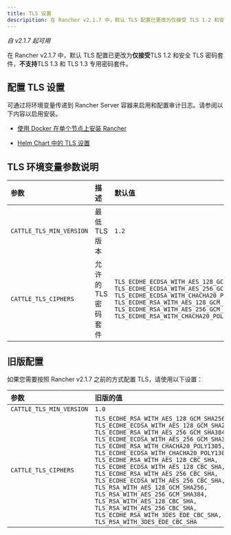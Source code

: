 ```yaml
---
title: TLS 设置
descripition: 在 Rancher v2.1.7 中，默认 TLS 配置已更改为仅接受 TLS 1.2 和安全 TLS 密码套件。不支持 TLS 1.3 和 TLS 1.3 专用密码套件。通过将环境变量传递到 Rancher Server 容器来启用和配置审计日志。请参阅以下内容以启用安装。
---
```


_自 v2.1.7 起可用_

在 Rancher v2.1.7 中，默认 TLS 配置已更改为**仅接受**TLS 1.2 和安全 TLS 密码套件，**不支持**TLS 1.3 和 TLS 1.3 专用密码套件。

## 配置 TLS 设置

可通过将环境变量传递到 Rancher Server 容器来启用和配置审计日志。请参阅以下内容以启用安装。

- [使用 Docker 在单个节点上安装 Rancher](/docs/rancher2.5/installation/other-installation-methods/single-node-docker/_index)

- [Helm Chart 中的 TLS 设置](/docs/rancher2.5/installation/install-rancher-on-k8s/chart-options/_index)

## TLS 环境变量参数说明

| 参数                     | 描述                | 默认值                                                                                                                                                                                                                                                                       | 可用选项                                                                   |
| :----------------------- | :------------------ | :--------------------------------------------------------------------------------------------------------------------------------------------------------------------------------------------------------------------------------------------------------------------------- | :------------------------------------------------------------------------- |
| `CATTLE_TLS_MIN_VERSION` | 最低 TLS 版本       | `1.2`                                                                                                                                                                                                                                                                        | `1.0`, `1.1`, `1.2`                                                        |
| `CATTLE_TLS_CIPHERS`     | 允许的 TLS 密码套件 | `TLS_ECDHE_ECDSA_WITH_AES_128_GCM_SHA256,`<br/>`TLS_ECDHE_ECDSA_WITH_AES_256_GCM_SHA384,`<br/>`TLS_ECDHE_ECDSA_WITH_CHACHA20_POLY1305,`<br/>`TLS_ECDHE_RSA_WITH_AES_128_GCM_SHA256,`<br/>`TLS_ECDHE_RSA_WITH_AES_256_GCM_SHA384,`<br/>`TLS_ECDHE_RSA_WITH_CHACHA20_POLY1305` | 请参阅 [Golang tls 常量](https://golang.org/pkg/crypto/tls/#pkg-constants) |

## 旧版配置

如果您需要按照 Rancher v2.1.7 之前的方式配置 TLS，请使用以下设置：

| 参数                     | 旧版的值                                                                                                                                                                                                                                                                                                                                                                                                                                                                                                                                                                                                                                                                                       |
| :----------------------- | :--------------------------------------------------------------------------------------------------------------------------------------------------------------------------------------------------------------------------------------------------------------------------------------------------------------------------------------------------------------------------------------------------------------------------------------------------------------------------------------------------------------------------------------------------------------------------------------------------------------------------------------------------------------------------------------------- |
| `CATTLE_TLS_MIN_VERSION` | `1.0`                                                                                                                                                                                                                                                                                                                                                                                                                                                                                                                                                                                                                                                                                          |
| `CATTLE_TLS_CIPHERS`     | `TLS_ECDHE_RSA_WITH_AES_128_GCM_SHA256,`<br/>`TLS_ECDHE_ECDSA_WITH_AES_128_GCM_SHA256,`<br/>`TLS_ECDHE_RSA_WITH_AES_256_GCM_SHA384,`<br/>`TLS_ECDHE_ECDSA_WITH_AES_256_GCM_SHA384,`<br/>`TLS_ECDHE_RSA_WITH_CHACHA20_POLY1305,`<br/>`TLS_ECDHE_ECDSA_WITH_CHACHA20_POLY1305,`<br/>`TLS_ECDHE_RSA_WITH_AES_128_CBC_SHA,`<br/>`TLS_ECDHE_ECDSA_WITH_AES_128_CBC_SHA,`<br/>`TLS_ECDHE_RSA_WITH_AES_256_CBC_SHA,`<br/>`TLS_ECDHE_ECDSA_WITH_AES_256_CBC_SHA,`<br/>`TLS_RSA_WITH_AES_128_GCM_SHA256,`<br/>`TLS_RSA_WITH_AES_256_GCM_SHA384,`<br/>`TLS_RSA_WITH_AES_128_CBC_SHA,`<br/>`TLS_RSA_WITH_AES_256_CBC_SHA,`<br/>`TLS_ECDHE_RSA_WITH_3DES_EDE_CBC_SHA,`<br/>`TLS_RSA_WITH_3DES_EDE_CBC_SHA` |
